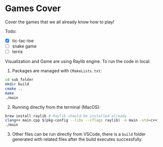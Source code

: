 # Games Cover

Cover the games that we all already know how to play!

Todo:

- [x] tic-tac-toe
- [ ] snake game
- [ ] terris

Visualization and Game are using Raylib engine. To run the code in local:

1. Packages are managed with `CMakeLists.txt`:

```bash
cd sub_folder
mkdir build
cmake ..
make
./main
```

2. Running directly from the terminal (MacOS):

```bash
brew install raylib # Raylib should be installed already
clang++ main.cpp $(pkg-config --libs --cflags raylib) -o main -std=c++11
./main
```

3. Other files can be run directly from VSCode, there is a `build` folder generated with related files after the build executes successfully.
